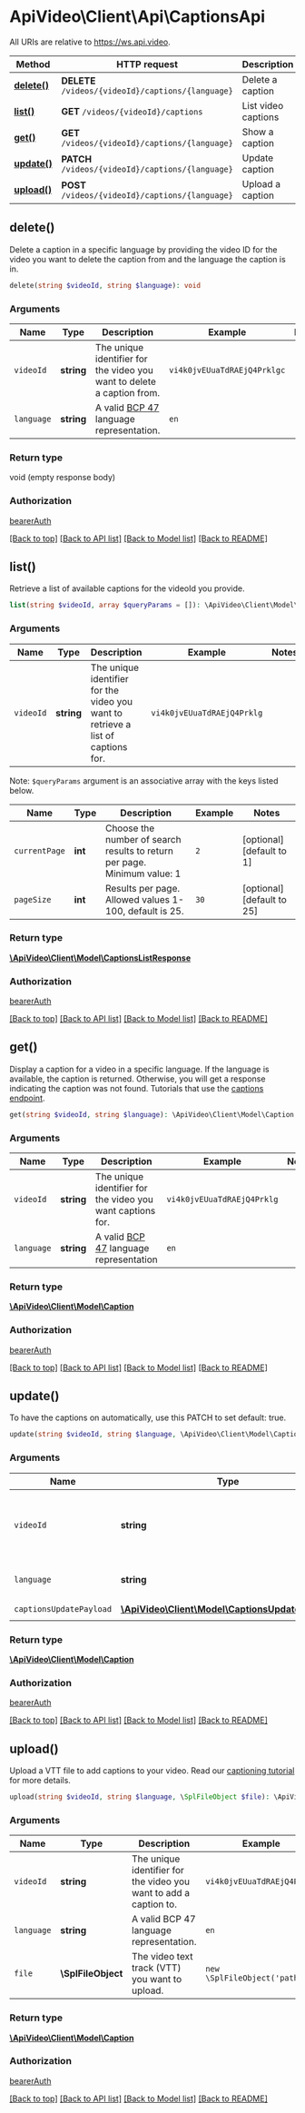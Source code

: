 # ApiVideo\Client\Api\CaptionsApi

All URIs are relative to https://ws.api.video.

Method | HTTP request | Description
------------- | ------------- | -------------
[**delete()**](CaptionsApi.md#delete) | **DELETE** `/videos/{videoId}/captions/{language}` | Delete a caption
[**list()**](CaptionsApi.md#list) | **GET** `/videos/{videoId}/captions` | List video captions
[**get()**](CaptionsApi.md#get) | **GET** `/videos/{videoId}/captions/{language}` | Show a caption
[**update()**](CaptionsApi.md#update) | **PATCH** `/videos/{videoId}/captions/{language}` | Update caption
[**upload()**](CaptionsApi.md#upload) | **POST** `/videos/{videoId}/captions/{language}` | Upload a caption


## delete()


Delete a caption in a specific language by providing the video ID for the video you want to delete the caption from and the language the caption is in.

```php
delete(string $videoId, string $language): void
```

### Arguments



Name | Type | Description  | Example | Notes
------------- | ------------- | ------------- | ------------- | -------------
 `videoId` | **string**| The unique identifier for the video you want to delete a caption from. | `vi4k0jvEUuaTdRAEjQ4Prklgc` |
 `language` | **string**| A valid [BCP 47](https://github.com/libyal/libfwnt/wiki/Language-Code-identifiers) language representation. | `en` |




### Return type

void (empty response body)

### Authorization

[bearerAuth](../../README.md)

[[Back to top]](#) [[Back to API list]](../../README.md#endpoints)
[[Back to Model list]](../../README.md#models)
[[Back to README]](../../README.md)

## list()


Retrieve a list of available captions for the videoId you provide.

```php
list(string $videoId, array $queryParams = []): \ApiVideo\Client\Model\CaptionsListResponse
```

### Arguments


Name | Type | Description  | Example | Notes
------------- | ------------- | ------------- | ------------- | -------------
 `videoId` | **string**| The unique identifier for the video you want to retrieve a list of captions for. | `vi4k0jvEUuaTdRAEjQ4Prklg` |


Note: `$queryParams` argument is an associative array with the keys listed below.

Name | Type | Description  | Example | Notes
------------- | ------------- | ------------- | ------------- | -------------
 `currentPage` | **int**| Choose the number of search results to return per page. Minimum value: 1 | `2` | [optional] [default to 1]
 `pageSize` | **int**| Results per page. Allowed values 1-100, default is 25. | `30` | [optional] [default to 25]






### Return type

[**\ApiVideo\Client\Model\CaptionsListResponse**](../Model/CaptionsListResponse.md)

### Authorization

[bearerAuth](../../README.md)

[[Back to top]](#) [[Back to API list]](../../README.md#endpoints)
[[Back to Model list]](../../README.md#models)
[[Back to README]](../../README.md)

## get()


Display a caption for a video in a specific language. If the language is available, the caption is returned. Otherwise, you will get a response indicating the caption was not found. Tutorials that use the [captions endpoint](https://api.video/blog/endpoints/captions).

```php
get(string $videoId, string $language): \ApiVideo\Client\Model\Caption
```

### Arguments



Name | Type | Description  | Example | Notes
------------- | ------------- | ------------- | ------------- | -------------
 `videoId` | **string**| The unique identifier for the video you want captions for. | `vi4k0jvEUuaTdRAEjQ4Prklg` |
 `language` | **string**| A valid [BCP 47](https://github.com/libyal/libfwnt/wiki/Language-Code-identifiers) language representation | `en` |




### Return type

[**\ApiVideo\Client\Model\Caption**](../Model/Caption.md)

### Authorization

[bearerAuth](../../README.md)

[[Back to top]](#) [[Back to API list]](../../README.md#endpoints)
[[Back to Model list]](../../README.md#models)
[[Back to README]](../../README.md)

## update()


To have the captions on automatically, use this PATCH to set default: true.

```php
update(string $videoId, string $language, \ApiVideo\Client\Model\CaptionsUpdatePayload $captionsUpdatePayload): \ApiVideo\Client\Model\Caption
```

### Arguments



Name | Type | Description  | Example | Notes
------------- | ------------- | ------------- | ------------- | -------------
 `videoId` | **string**| The unique identifier for the video you want to have automatic captions for. | `vi4k0jvEUuaTdRAEjQ4Prklg` |
 `language` | **string**| A valid [BCP 47](https://github.com/libyal/libfwnt/wiki/Language-Code-identifiers) language representation. | `en` |
 `captionsUpdatePayload` | [**\ApiVideo\Client\Model\CaptionsUpdatePayload**](../Model/CaptionsUpdatePayload.md)|  | `new \ApiVideo\Client\Model\CaptionsUpdatePayload()` |




### Return type

[**\ApiVideo\Client\Model\Caption**](../Model/Caption.md)

### Authorization

[bearerAuth](../../README.md)

[[Back to top]](#) [[Back to API list]](../../README.md#endpoints)
[[Back to Model list]](../../README.md#models)
[[Back to README]](../../README.md)

## upload()


Upload a VTT file to add captions to your video.  Read our [captioning tutorial](https://api.video/blog/tutorials/adding-captions) for more details.

```php
upload(string $videoId, string $language, \SplFileObject $file): \ApiVideo\Client\Model\Caption
```

### Arguments



Name | Type | Description  | Example | Notes
------------- | ------------- | ------------- | ------------- | -------------
 `videoId` | **string**| The unique identifier for the video you want to add a caption to. | `vi4k0jvEUuaTdRAEjQ4Prklg` |
 `language` | **string**| A valid BCP 47 language representation. | `en` |
 `file` | **\SplFileObject**| The video text track (VTT) you want to upload. | `new \SplFileObject('path')` |




### Return type

[**\ApiVideo\Client\Model\Caption**](../Model/Caption.md)

### Authorization

[bearerAuth](../../README.md)

[[Back to top]](#) [[Back to API list]](../../README.md#endpoints)
[[Back to Model list]](../../README.md#models)
[[Back to README]](../../README.md)
